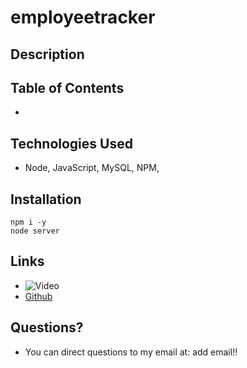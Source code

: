 # employeetracker

## Description

## Table of Contents
- 

## Technologies Used
- Node, JavaScript, MySQL, NPM, 

## Installation
```
npm i -y
node server
```

## Links
- ![Video]()
- [Github](https://github.com/Reagintaylor/employeetracker)

## Questions?
- You can direct questions to my email at: add email!!




